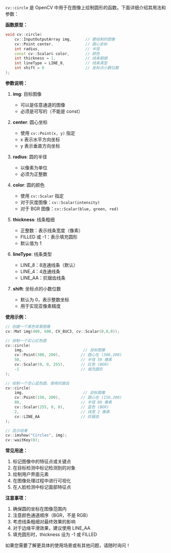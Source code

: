  `cv::circle` 是 OpenCV 中用于在图像上绘制圆形的函数。下面详细介绍其用法和参数：

**函数原型：**
```cpp
void cv::circle(
    cv::InputOutputArray img,      // 要绘制的图像
    cv::Point center,              // 圆心坐标
    int radius,                    // 半径
    const cv::Scalar& color,       // 颜色
    int thickness = 1,             // 线条粗细
    int lineType = LINE_8,         // 线条类型
    int shift = 0                  // 坐标点小数位数
);
```

**参数说明：**

1. **img**: 目标图像
   - 可以是任意通道的图像
   - 必须是可写的（不能是 const）

2. **center**: 圆心坐标
   - 使用 `cv::Point(x, y)` 指定
   - x 表示水平方向坐标
   - y 表示垂直方向坐标

3. **radius**: 圆的半径
   - 以像素为单位
   - 必须为正整数

4. **color**: 圆的颜色
   - 使用 `cv::Scalar` 指定
   - 对于灰度图像：`cv::Scalar(intensity)`
   - 对于 BGR 图像：`cv::Scalar(blue, green, red)`

5. **thickness**: 线条粗细
   - 正整数：表示线条宽度（像素）
   - FILLED 或 -1：表示填充圆形
   - 默认值为 1

6. **lineType**: 线条类型
   - LINE_8：8连通线条（默认）
   - LINE_4：4连通线条
   - LINE_AA：抗锯齿线条

7. **shift**: 坐标点的小数位数
   - 默认为 0，表示整数坐标
   - 用于实现亚像素精度

**使用示例：**

```cpp
// 创建一个黑色背景图像
cv::Mat img(400, 600, CV_8UC3, cv::Scalar(0,0,0));

// 绘制一个实心红色圆
cv::circle(
    img,                          // 目标图像
    cv::Point(300, 200),         // 圆心在 (300,200)
    50,                          // 半径 50 像素
    cv::Scalar(0, 0, 255),       // 红色 (BGR)
    -1                           // 填充圆形
);

// 绘制一个空心蓝色圆，使用抗锯齿
cv::circle(
    img,                          // 目标图像
    cv::Point(150, 200),         // 圆心在 (150,200)
    80,                          // 半径 80 像素
    cv::Scalar(255, 0, 0),       // 蓝色 (BGR)
    2,                           // 线宽 2 像素
    cv::LINE_AA                  // 抗锯齿
);

// 显示结果
cv::imshow("Circles", img);
cv::waitKey(0);
```

**常见用途：**

1. 标记图像中的特征点或关键点
2. 在目标检测中标记检测到的对象
3. 绘制用户界面元素
4. 在图像处理过程中进行可视化
5. 在人脸检测中标记面部特征点

**注意事项：**

1. 确保圆的坐标在图像范围内
2. 注意颜色通道顺序（BGR，不是 RGB）
3. 考虑线条粗细对最终效果的影响
4. 对于边缘平滑效果，建议使用 LINE_AA
5. 填充圆形时，thickness 设为 -1 或 FILLED

如果您需要了解更具体的使用场景或有其他问题，请随时询问！